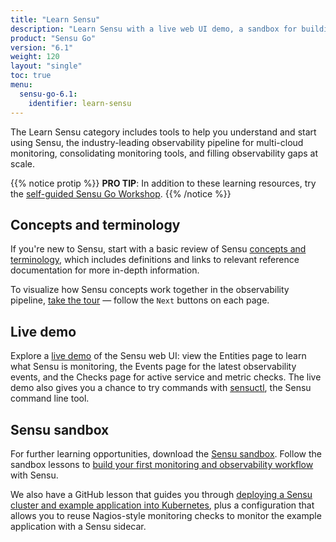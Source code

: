 ```yaml
---
title: "Learn Sensu"
description: "Learn Sensu with a live web UI demo, a sandbox for building observability workflows, and a glossary of Sensu terminology with links to in-depth documentation."
product: "Sensu Go"
version: "6.1"
weight: 120
layout: "single"
toc: true
menu:
  sensu-go-6.1:
    identifier: learn-sensu
---
```


The Learn Sensu category includes tools to help you understand and start using Sensu, the industry-leading observability pipeline for multi-cloud monitoring, consolidating monitoring tools, and filling observability gaps at scale.

{{% notice protip %}}
**PRO TIP**: In addition to these learning resources, try the [self-guided Sensu Go Workshop](https://sensu.io/resources?type=workshop).
{{% /notice %}}

## Concepts and terminology

If you're new to Sensu, start with a basic review of Sensu [concepts and terminology][1], which includes definitions and links to relevant reference documentation for more in-depth information.

To visualize how Sensu concepts work together in the observability pipeline, [take the tour][6] &mdash; follow the `Next` buttons on each page.

## Live demo

Explore a [live demo][3] of the Sensu web UI: view the Entities page to learn what Sensu is monitoring, the Events page for the latest observability events, and the Checks page for active service and metric checks.
The live demo also gives you a chance to try commands with [sensuctl][8], the Sensu command line tool.

## Sensu sandbox

For further learning opportunities, download the [Sensu sandbox][4].
Follow the sandbox lessons to [build your first monitoring and observability workflow][5] with Sensu.

We also have a GitHub lesson that guides you through [deploying a Sensu cluster and example application into Kubernetes][7], plus a configuration that allows you to reuse Nagios-style monitoring checks to monitor the example application with a Sensu sidecar.


[1]: concepts-terminology/
[3]: demo/
[4]: sandbox/
[5]: learn-sensu-sandbox/
[6]: ../observability-pipeline/
[7]: https://github.com/sensu/sensu-k8s-quick-start#getting-started-with-sensu-go-on-kubernetes
[8]: ../sensuctl/
